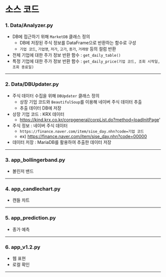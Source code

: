 # 소스 코드
### 1. Data/Analyzer.py
- DB에 접근하기 위해 `MarketDB` 클래스 정의
  - DB에 저장된 주식 정보를 DataFrame으로 반환하는 함수로 구성
  - `기업 코드`, `기업명`, `저가`, `고가`, `종가`, `거래량` 등의 컬럼 반환
- 전체 기업에 대한 주가 정보 반환 함수 : `get_daily_table()`
- 특정 기업에 대한 주가 정보 반환 함수 : `get_daily_price(기업 코드, 조회 시작일, 조회 종료일)`
---
### 2. Data/DBUpdater.py
- 주식 데이터 수집을 위해 `DBUpdater` 클래스 정의
  - 상장 기업 코드와 `BeautifulSoup`를 이용해 네이버 주식 데이터 추출
  - 추출 데이터 DB에 저장
- 상장 기업 코드 : KRX 데이터
  - https://kind.krx.co.kr/corpgeneral/corpList.do?method=loadInitPage'
- 주식 정보 : 네이버 주식 데이터
  - `https://finance.naver.com/item/sise_day.nhn?code=기업 코드`
  - ex) https://finance.naver.com/item/sise_day.nhn?code=00000
- 데이터 저장 : MariaDB를 활용하여 추출한 데이터 저장
---
### 3. app_bollingerband.py
- 볼린저 밴드
---
### 4. app_candlechart.py
- 캔들 차트
---
### 5. app_prediction.py
- 종가 예측
---
### 6. app_v1.2.py
- 웹 표현
- 로컬 확인
---
